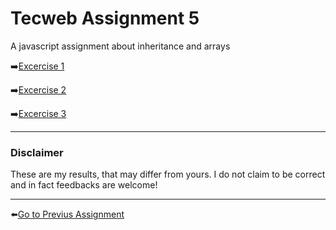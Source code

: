 # Tecweb Assignment 5
A javascript assignment about inheritance and arrays

➡️[Excercise 1](1/)

➡️[Excercise 2](2/)

➡️[Excercise 3](3/)

---
### Disclaimer
These are my results, that may differ from yours. I do not claim to be correct and in fact feedbacks are welcome!

---

⬅️[Go to Previus Assignment](../4_assignment/)